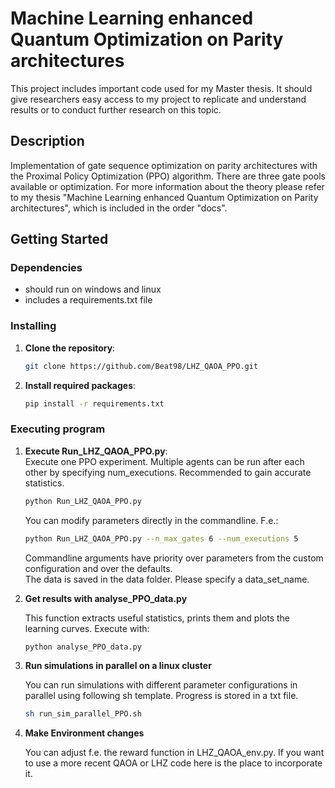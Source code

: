 # Machine Learning enhanced Quantum Optimization on Parity architectures

This project includes important code used for my Master thesis. It should give 
researchers easy access to my project to replicate and understand results or to 
conduct further research on this topic.

## Description

Implementation of gate sequence optimization on parity architectures with the Proximal 
Policy Optimization (PPO) algorithm. There are three gate pools available or optimization. For more
information about the theory please refer to my thesis 
"Machine Learning enhanced Quantum Optimization on Parity architectures", which is included in the order "docs".

## Getting Started

### Dependencies

* should run on windows and linux
* includes a requirements.txt file 

### Installing

1. **Clone the repository**:
   ```bash
   git clone https://github.com/Beat98/LHZ_QAOA_PPO.git

2. **Install required packages**:
    ```bash
   pip install -r requirements.txt
### Executing program

1. **Execute Run_LHZ_QAOA_PPO.py**:  
   Execute one PPO experiment. Multiple agents can be run after each other by 
   specifying num_executions. Recommended to gain accurate statistics.
    ```bash
   python Run_LHZ_QAOA_PPO.py
   ```
   You can modify parameters directly in the commandline. F.e.:
   ```bash
   python Run_LHZ_QAOA_PPO.py --n_max_gates 6 --num_executions 5
   ```
   Commandline arguments have priority over parameters from the custom configuration
   and over the defaults.  
   The data is saved in the data folder. Please specify a data_set_name.


2. **Get results with analyse_PPO_data.py**

   This function extracts useful statistics, prints them and plots the learning curves.
   Execute with:
   ```bash
   python analyse_PPO_data.py
   ```
   
3. **Run simulations in parallel on a linux cluster**
   
   You can run simulations with different parameter configurations in parallel using following sh template.
   Progress is stored in a txt file.
   ```bash
   sh run_sim_parallel_PPO.sh
   ```
   
4. **Make Environment changes**

   You can adjust f.e. the reward function in LHZ_QAOA_env.py. If you want to use a more recent QAOA or LHZ code
   here is the place to incorporate it.
   